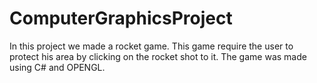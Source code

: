# ComputerGraphicsProject 
In this project we made a rocket game. This game require the user to protect his area by clicking on the rocket shot to it. 
The game was made using C# and OPENGL.
